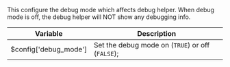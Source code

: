 This configure the debug mode which affects debug helper.
When debug mode is off, the debug helper will NOT show any debugging info.

Variable                 | Description
------------------------ | -----------
$config['debug_mode']    | Set the debug mode on (`TRUE`) or off (`FALSE`);